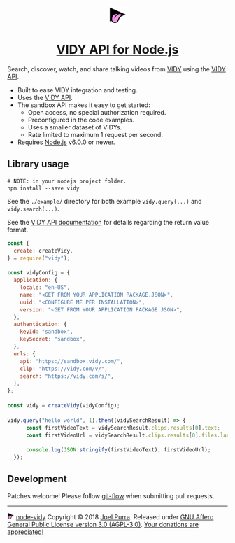 <p align="center">
  <a href="https://vidy.com/"><img src="./resources/icon/vidy-icon-82x80.png" alt="The VIDY logotype" width="41" height="40" border="0" /></a>
</p>
<h1 align="center">
  <a href="https://github.com/joelpurra/node-vidy">VIDY API for Node.js</a>
</h1>



Search, discover, watch, and share talking videos from [VIDY](https://vidy.com/) using the [VIDY API](https://api.vidy.com/).

- Built to ease VIDY integration and testing.
- Uses the [VIDY API](https://api.vidy.com/).
- The sandbox API makes it easy to get started:
  - Open access, no special authorization required.
  - Preconfigured in the code examples.
  - Uses a smaller dataset of VIDYs.
  - Rate limited to maximum 1 request per second.
- Requires [Node.js](https://nodejs.org/) v6.0.0 or newer.



## Library usage

```shell
# NOTE: in your nodejs project folder.
npm install --save vidy
```

See the `./example/` directory for both example `vidy.query(...)` and `vidy.search(...)`.

See the [VIDY API documentation](https://api.vidy.com) for details regarding the return value format.

```javascript
const {
  create: createVidy,
} = require("vidy");

const vidyConfig = {
  application: {
    locale: "en-US",
    name: "<GET FROM YOUR APPLICATION PACKAGE.JSON>",
    uuid: "<CONFIGURE ME PER INSTALLATION>",
    version: "<GET FROM YOUR APPLICATION PACKAGE.JSON>",
  },
  authentication: {
    keyId: "sandbox",
    keySecret: "sandbox",
  },
  urls: {
    api: "https://sandbox.vidy.com/",
    clip: "https://vidy.com/v/",
    search: "https://vidy.com/s/",
  },
};

const vidy = createVidy(vidyConfig);

vidy.query("hello world", 1).then((vidySearchResult) => {
      const firstVideoText = vidySearchResult.clips.results[0].text;
      const firstVideoUrl = vidySearchResult.clips.results[0].files.landscapeVideo240.url;

      console.log(JSON.stringify(firstVideoText), firstVideoUrl);
  });
```



## Development

Patches welcome! Please follow [git-flow](https://danielkummer.github.io/git-flow-cheatsheet/) when submitting pull requests.



---

<a href="https://vidy.com/"><img src="./resources/icon/vidy-icon-82x80.png" alt="Screenshot of the /vidy command used in Slack" width="16" height="16" border="0" /></a> [node-vidy](https://joelpurra.com/projects/node-vidy/) Copyright &copy; 2018 [Joel Purra](https://joelpurra.com/). Released under [GNU Affero General Public License version 3.0 (AGPL-3.0)](https://www.gnu.org/licenses/agpl.html). [Your donations are appreciated!](https://joelpurra.com/donate/)
